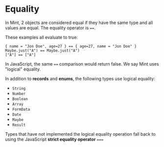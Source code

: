 # Equality

In Mint, 2 objects are considered equal if they have the same type and all values are equal. The equality operator is `==`.

These examples all evaluate to true:

```text
{ name = "Jon Doe", age=27 } == { age=27, name = "Jon Doe" }
Maybe.just("A") == Maybe.just("A")
["A"] == ["A"]
```

In JavaScript, the same `==` comparison would return false. We say Mint uses "logical" equality.

In addition to **records** and **enums**, the following types use logical equality:

- `String`
- `Number`
- `Boolean`
- `Array`
- `FormData`
- `Date`
- `Maybe`
- `Result`

Types that have not implemented the logical equality operation fall back to using the JavaScript **strict equality operator** `===`
